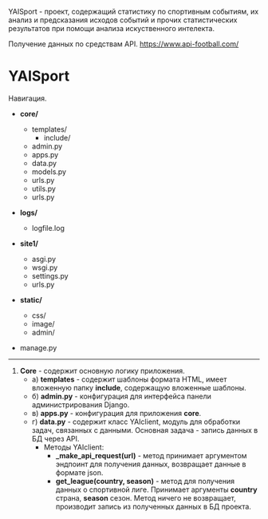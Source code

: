 YAISport - проект, содержащий статистику по спортивным событиям, их анализ и предсказания исходов событий и прочих статистических результатов при помощи анализа искуственного интелекта.

Получение данных по средствам API. https://www.api-football.com/

# YAISport
Навигация.
- **core/**
  - templates/
    - include/
  - admin.py
  - apps.py
  - data.py
  - models.py
  - urls.py
  - utils.py
  - urls.py

- **logs/**
  - logfile.log

- **site1/**
  - asgi.py
  - wsgi.py
  - settings.py
  - urls.py

- **static/**
  - css/
  - image/
  - admin/

- manage.py
---
1. **Core** - содержит основную логику приложения.
   - а) **templates** - содержит шаблоны формата HTML, имеет вложенную папку **include**, содержащую вложенные шаблоны.
   - б) **admin.py** - конфигурация для интерфейса панели администрирования Django.
   - в) **apps.py** - конфигурация для приложения **core**.
   - г) **data.py** - содержит класс YAIclient, модуль для обработки задач, связанных с данными. Основная задача - запись данных в БД через API.
     - Методы YAIclient:
       - **_make_api_request(url)** - метод принимает аргументом эндпоинт для получения данных, возвращает данные в формате json.
       - **get_league(country, season)** - метод для получения данных о спортивной лиге. Принимает аргументы **country** страна, **season** сезон. Метод ничего не возвращает, производит запись из полученных данных в БД проекта.


